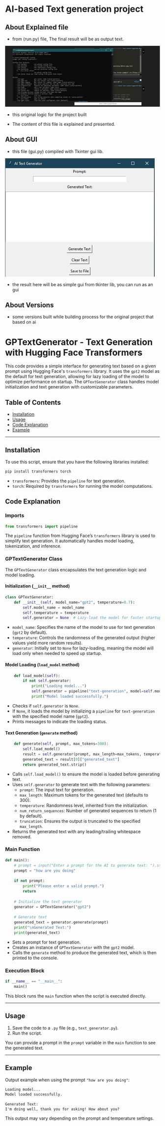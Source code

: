 
# AI-based Text generation project

## About Explained file

- from (run.py) file, The final result will be as output text.

![Console display](/assets/images/console.jpg)

- this original logic for the project built

- The content of this file is explained and presented.

## About GUI

- this file (gui.py) compiled with Tkinter gui lib.

![GUI App](/assets/images/gui.jpg)

- the result here will be as simple gui from tkinter lib, you can run as an gui

## About Versions

- some versions built while building process for the original project that based on ai


# GPTextGenerator - Text Generation with Hugging Face Transformers

This code provides a simple interface for generating text based on a given prompt using Hugging Face's `transformers` library. It uses the `gpt2` model as the default for text generation, allowing for lazy loading of the model to optimize performance on startup. The `GPTextGenerator` class handles model initialization and text generation with customizable parameters.

## Table of Contents
- [Installation](#installation)
- [Usage](#usage)
- [Code Explanation](#code-explanation)
- [Example](#example)

---

## Installation

To use this script, ensure that you have the following libraries installed:

```bash
pip install transformers torch
```

- `transformers`: Provides the `pipeline` for text generation.
- `torch`: Required by `transformers` for running the model computations.

## Code Explanation

### Imports

```python
from transformers import pipeline
```

The `pipeline` function from Hugging Face’s `transformers` library is used to simplify text generation. It automatically handles model loading, tokenization, and inference.

### GPTextGenerator Class

The `GPTextGenerator` class encapsulates the text generation logic and model loading.

#### Initialization (`__init__` method)

```python
class GPTextGenerator:
    def __init__(self, model_name="gpt2", temperature=0.7):
        self.model_name = model_name
        self.temperature = temperature
        self.generator = None  # Lazy-load the model for faster startup
```

- `model_name`: Specifies the name of the model to use for text generation (`gpt2` by default).
- `temperature`: Controls the randomness of the generated output (higher values yield more random results).
- `generator`: Initially set to `None` for lazy-loading, meaning the model will load only when needed to speed up startup.

#### Model Loading (`load_model` method)

```python
    def load_model(self):
        if not self.generator:
            print("Loading model...")
            self.generator = pipeline("text-generation", model=self.model_name)
            print("Model loaded successfully.")
```

- Checks if `self.generator` is `None`.
- If `None`, it loads the model by initializing a `pipeline` for `text-generation` with the specified model name (`gpt2`).
- Prints messages to indicate the loading status.

#### Text Generation (`generate` method)

```python
    def generate(self, prompt, max_tokens=300):
        self.load_model()
        result = self.generator(prompt, max_length=max_tokens, temperature=self.temperature, num_return_sequences=1, truncation=True)
        generated_text = result[0]["generated_text"]
        return generated_text.strip()
```

- Calls `self.load_model()` to ensure the model is loaded before generating text.
- Uses `self.generator` to generate text with the following parameters:
  - `prompt`: The input text for generation.
  - `max_length`: Maximum tokens for the generated text (defaults to 300).
  - `temperature`: Randomness level, inherited from the initialization.
  - `num_return_sequences`: Number of generated sequences to return (1 by default).
  - `truncation`: Ensures the output is truncated to the specified `max_length`.
- Returns the generated text with any leading/trailing whitespace removed.

### Main Function

```python
def main():
    # prompt = input("Enter a prompt for the AI to generate text: ").strip()
    prompt = "how are you doing"
    
    if not prompt:
        print("Please enter a valid prompt.")
        return

    # Initialize the text generator
    generator = GPTextGenerator("gpt2")

    # Generate text
    generated_text = generator.generate(prompt)
    print("\nGenerated Text:")
    print(generated_text)
```

- Sets a prompt for text generation.
- Creates an instance of `GPTextGenerator` with the `gpt2` model.
- Calls the `generate` method to produce the generated text, which is then printed to the console.

### Execution Block

```python
if __name__ == "__main__":
    main()
```

This block runs the `main` function when the script is executed directly.

---

## Usage

1. Save the code to a `.py` file (e.g., `text_generator.py`).
2. Run the script.

You can provide a prompt in the `prompt` variable in the `main` function to see the generated text.

---

## Example

Output example when using the prompt `"how are you doing"`:

```text
Loading model...
Model loaded successfully.

Generated Text:
I'm doing well, thank you for asking! How about you?
```

This output may vary depending on the prompt and temperature settings.
